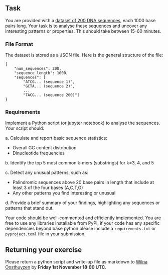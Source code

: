 ## Task

You are provided with a [dataset of 200 DNA sequences](https://github.com/learningmodeloflife/take-home-exercise/edit/main/dna_sequences.json), each 1000 base pairs long. Your task is to analyse these sequences and uncover any interesting patterns or properties. This should take between 15-60 minutes.

### **File Format**

The dataset is stored as a JSON file. Here is the general structure of the file:

```
{
    "num_sequences": 200,
    "sequence_length": 1000,
    "sequences": [
        "ATCG... (sequence 1)",
        "GCTA... (sequence 2)",
        ...
        "TACG... (sequence 200)"]
}

```

### Requirements

Implement a Python script (or jupyter notebook) to analyse the sequences. Your script should:

a. Calculate and report basic sequence statistics:

* Overall GC content distribution
* Dinucleotide frequencies

b. Identify the top 5 most common k-mers (substrings) for k=3, 4, and 5

c. Detect any unusual patterns, such as:

* Palindromic sequences above 20 base pairs in length that include at least 3 of the four bases (A,C,T,G)
* Any other patterns you find interesting or unusual

d. Provide a brief summary of your findings, highlighting any sequences or patterns that stand out.

Your code should be well-commented and efficiently implemented. You are free to use any libraries installable from PyPI, if your code has any specific dependencies beyond base python please include a `requirements.txt` or `pyproject.toml` file in your submission.

## Returning your exercise

Please return a python script and write-up file as markdown to [Wilna Oosthuyzen](wilna.oosthuyzen@ed.ac.uk) by **Friday 1st November 18:00 UTC**.

